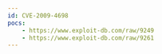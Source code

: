 ```yaml
---
id: CVE-2009-4698
pocs:
    - https://www.exploit-db.com/raw/9249
    - https://www.exploit-db.com/raw/9261
---
```

